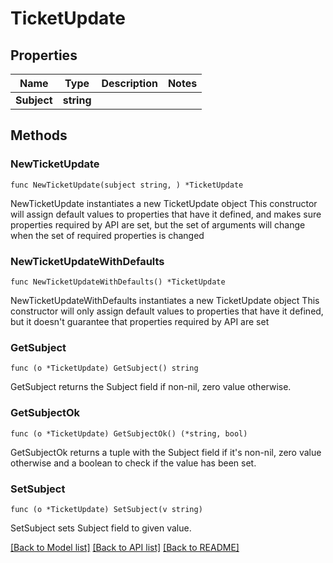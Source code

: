 # TicketUpdate

## Properties

Name | Type | Description | Notes
------------ | ------------- | ------------- | -------------
**Subject** | **string** |  | 

## Methods

### NewTicketUpdate

`func NewTicketUpdate(subject string, ) *TicketUpdate`

NewTicketUpdate instantiates a new TicketUpdate object
This constructor will assign default values to properties that have it defined,
and makes sure properties required by API are set, but the set of arguments
will change when the set of required properties is changed

### NewTicketUpdateWithDefaults

`func NewTicketUpdateWithDefaults() *TicketUpdate`

NewTicketUpdateWithDefaults instantiates a new TicketUpdate object
This constructor will only assign default values to properties that have it defined,
but it doesn't guarantee that properties required by API are set

### GetSubject

`func (o *TicketUpdate) GetSubject() string`

GetSubject returns the Subject field if non-nil, zero value otherwise.

### GetSubjectOk

`func (o *TicketUpdate) GetSubjectOk() (*string, bool)`

GetSubjectOk returns a tuple with the Subject field if it's non-nil, zero value otherwise
and a boolean to check if the value has been set.

### SetSubject

`func (o *TicketUpdate) SetSubject(v string)`

SetSubject sets Subject field to given value.



[[Back to Model list]](../README.md#documentation-for-models) [[Back to API list]](../README.md#documentation-for-api-endpoints) [[Back to README]](../README.md)


